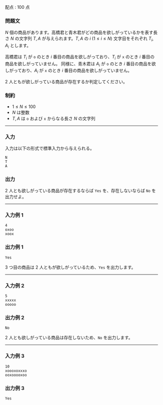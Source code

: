 配点 : $100$ 点

### 問題文

$N$ 個の商品があります。高橋君と青木君がどの商品を欲しがっているかを表す長さ $N$ の文字列 $T,A$ が与えられます。$T,A$ の $i\ (1\leq i\leq N)$ 文字目をそれぞれ $T_i,A_i$ とします。

高橋君は $T_i$ が `o` のとき $i$ 番目の商品を欲しがっており、$T_i$ が `x` のとき $i$ 番目の商品を欲しがっていません。 同様に、青木君は $A_i$ が `o` のとき $i$ 番目の商品を欲しがっており、$A_i$ が `x` のとき $i$ 番目の商品を欲しがっていません。

$2$ 人ともが欲しがっている商品が存在するか判定してください。

### 制約

  * $1\leq N\leq 100$
  * $N$ は整数
  * $T,A$ は `o` および `x` からなる長さ $N$ の文字列



* * *

### 入力

入力は以下の形式で標準入力から与えられる。
    
    
    N
    T
    A

### 出力

$2$ 人とも欲しがっている商品が存在するならば `Yes` を、存在しないならば `No` を出力せよ。

* * *

### 入力例 1
    
    
    4
    oxoo
    xoox

### 出力例 1
    
    
    Yes

$3$ つ目の商品は $2$ 人ともが欲しがっているため、`Yes` を出力します。

* * *

### 入力例 2
    
    
    5
    xxxxx
    ooooo

### 出力例 2
    
    
    No

$2$ 人とも欲しがっている商品は存在しないため、`No` を出力します。

* * *

### 入力例 3
    
    
    10
    xoooxoxxxo
    ooxooooxoo

### 出力例 3
    
    
    Yes